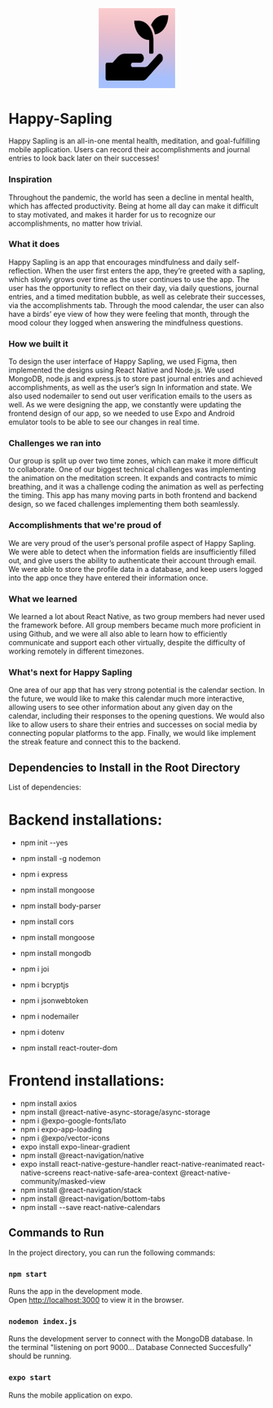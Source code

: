 <p align="center">
  <img src="pictures/icon.png" alt="Logo" width="150px" /><br/>
</p>

# Happy-Sapling

Happy Sapling is an all-in-one mental health, meditation, and goal-fulfilling mobile application. Users can record their accomplishments and journal entries to look back later on their successes!

### Inspiration
Throughout the pandemic, the world has seen a decline in mental health, which has affected productivity. Being at home all day can make it difficult to stay motivated, and makes it harder for us to recognize our accomplishments, no matter how trivial. 

### What it does
Happy Sapling is an app that encourages mindfulness and daily self-reflection. When the user first enters the app, they’re greeted with a sapling, which slowly grows over time as the user continues to use the app. The user has the opportunity to reflect on their day, via daily questions, journal entries, and a timed meditation bubble, as well as celebrate their successes, via the accomplishments tab. Through the mood calendar, the user can also have a birds’ eye view of how they were feeling that month, through the mood colour they logged when answering the mindfulness questions.

### How we built it
To design the user interface of Happy Sapling, we used Figma, then implemented the designs using React Native and Node.js. We used MongoDB, node.js and express.js to store past journal entries and achieved accomplishments, as well as the user’s sign In information and state. We also used nodemailer to send out user verification emails to the users as well. As we were designing the app, we constantly were updating the frontend design of our app, so we needed to use Expo and Android emulator tools to be able to see our changes in real time.

### Challenges we ran into
Our group is split up over two time zones, which can make it more difficult to collaborate. One of our biggest technical challenges was implementing the animation on the meditation screen. It expands and contracts to mimic breathing, and it was a challenge coding the animation as well as perfecting the timing. This app has many moving parts in both frontend and backend design, so we faced challenges implementing them both seamlessly. 	

### Accomplishments that we're proud of
We are very proud of the user’s personal profile aspect of Happy Sapling. We were able to detect when the information fields are insufficiently filled out, and give users the ability to authenticate their account through email. We were able to store the profile data in a database, and keep users logged into the app once they have entered their information once.

### What we learned
We learned a lot about React Native, as two group members had never used the framework before. All group members became much more proficient in using Github, and we were all also able to learn how to efficiently communicate and support each other virtually, despite the difficulty of working remotely in different timezones.


### What's next for Happy Sapling
One area of our app that has very strong potential is the calendar section. In the future, we would like to make this calendar much more interactive, allowing users to see other information about any given day on the calendar, including their responses to the opening questions. We would also like to allow users to share their entries and successes on social media by connecting popular platforms to the app. Finally, we would like implement the streak feature and connect this to the backend.


## Dependencies to Install in the Root Directory
 
List of dependencies:
 
 # Backend installations:
- npm init --yes
- npm install -g nodemon
- npm i express
- npm install mongoose
- npm install body-parser
- npm install cors
- npm install mongoose
- npm install mongodb
- npm i joi

- npm i bcryptjs
- npm i jsonwebtoken
- npm i nodemailer
- npm i dotenv
- npm install react-router-dom

# Frontend installations:
- npm install axios
- npm install @react-native-async-storage/async-storage
- npm i @expo-google-fonts/lato
- npm i expo-app-loading
- npm i @expo/vector-icons
- expo install expo-linear-gradient
- npm install @react-navigation/native
- expo install react-native-gesture-handler react-native-reanimated react-native-screens react-native-safe-area-context @react-native-community/masked-view
- npm install @react-navigation/stack
- npm install @react-navigation/bottom-tabs
- npm install --save react-native-calendars

## Commands to Run
 
In the project directory, you can run the following commands:
 
### `npm start`
 
Runs the app in the development mode.<br />
Open [http://localhost:3000](http://localhost:3000) to view it in the browser.

 
### `nodemon index.js`
 
Runs the development server to connect with the MongoDB database. In the terminal "listening on port 9000... Database Connected Succesfully" should be running.

### `expo start`
Runs the mobile application on expo.


